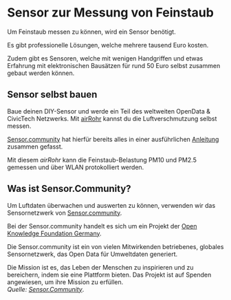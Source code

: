# Sensor zur Messung von Feinstaub

Um Feinstaub messen zu können, wird ein Sensor benötigt.

Es gibt professionelle Lösungen, welche mehrere tausend Euro kosten.

Zudem gibt es Sensoren, welche mit wenigen Handgriffen und etwas Erfahrung
mit elektronischen Bausätzen für rund 50 Euro selbst zusammen gebaut werden können.

## Sensor selbst bauen

Baue deinen DIY-Sensor und werde ein Teil des weltweiten OpenData & CivicTech Netzwerks. Mit
[airRohr](https://sensor.community/de/sensors/airrohr/) kannst du die Luftverschmutzung selbst messen.

[Sensor.community](https://sensor.community/de/) hat hierfür bereits alles in einer ausführlichen
[Anleitung](https://sensor.community/de/sensors/airrohr/) zusammen gefasst.

Mit diesem *airRohr* kann die Feinstaub-Belastung PM10 und PM2.5 gemessen und über WLAN
protokolliert werden.

## Was ist Sensor.Community?
Um Luftdaten überwachen und auswerten zu können, verwenden wir das Sensornetzwerk von [Sensor.community](https://sensor.community/de/).

Bei der Sensor.community handelt es sich um ein Projekt der [Open Knowledge Foundation Germany](https://okfn.de/).

Die Sensor.community ist ein von vielen Mitwirkenden betriebenes, globales Sensornetzwerk, das Open Data für Umweltdaten generiert.

Die Mission ist es, das Leben der Menschen zu inspirieren und zu bereichern, indem sie eine Plattform bieten.
Das Projekt ist auf Spenden angewiesen, um ihre Mission zu erfüllen.<br> *Quelle: [Sensor.Community](https://sensor.community/de/donate/)*.
